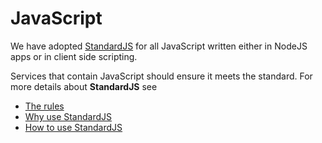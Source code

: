 # JavaScript

We have adopted [StandardJS](http://standardjs.com/) for all JavaScript written either in NodeJS apps or in client side scripting.

Services that contain JavaScript should ensure it meets the standard. For more details about **StandardJS** see

- [The rules](http://standardjs.com/rules.html)
- [Why use StandardJS](http://standardjs.com/index.html#faq)
- [How to use StandardJS](http://standardjs.com/#text-editor-plugins)
